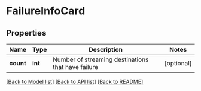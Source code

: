 # FailureInfoCard

## Properties
Name | Type | Description | Notes
------------ | ------------- | ------------- | -------------
**count** | **int** | Number of streaming destinations that have failure | [optional] 

[[Back to Model list]](../README.md#documentation-for-models) [[Back to API list]](../README.md#documentation-for-api-endpoints) [[Back to README]](../README.md)

